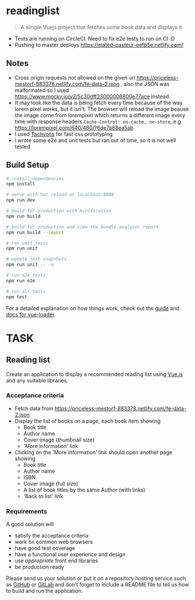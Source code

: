# readinglist

> A simple Vuejs project that fetches some book data and displays it

- Tests are running on CircleCI. Need to fix e2e tests to run on CI :D
- Pushing to master deploys https://elated-pasteur-eefb5e.netlify.com/


## Notes
- Cross origin requests not allowed on the given url https://priceless-mestorf-883378.netlify.com/fe-data-2.json , also the JSON was malformated so I used https://www.mocky.io/v2/5c30dff23000006800e77ace instead.
- It may look like the data is being fetch every time because of the way lorem pixel works, but it isn't. The browser will reload the image beause the image come from lorempixel which returns a different image every time with response headers `Cache-Control: no-cache, no-store`, e.g. https://lorempixel.com/640/480/?6de7a88ea5ab
- I used [Tachyons](https://tachyons.io/) for fast css prototyping
- I wrote some e2e and unit tests but ran out of time, so it is not well tested

## Build Setup

``` bash
# install dependencies
npm install

# serve with hot reload at localhost:8080
npm run dev

# build for production with minification
npm run build

# build for production and view the bundle analyzer report
npm run build --report

# run unit tests
npm run unit

# update jest snapshots
npm run unit -- -u

# run e2e tests
npm run e2e

# run all tests
npm test
```

For a detailed explanation on how things work, check out the [guide](http://vuejs-templates.github.io/webpack/) and [docs for vue-loader](http://vuejs.github.io/vue-loader).


# TASK

## Reading list

Create an application to display a recommended reading list using [Vue.js](https://vuejs.org/) and any suitable libraries.

### Acceptance criteria

* Fetch data from https://priceless-mestorf-883378.netlify.com/fe-data-2.json
* Display the list of books on a page, each book item showing
    - Book title
    - Author name
    - Cover image (thumbnail size)
    - 'More information' link
* Clicking on the 'More information' link should open another page showing
    - Book title
    - Author name
    - ISBN
    - Cover image (full size)
    - A list of book titles by the same Author (with links)
    - 'Back to list' link

### Requirements
A good solution will
* satisfy the acceptance criteria
* work on common web browsers
* have good test coverage
* have a functional user experience and design
* use _appropriate_ front end libraries
* be production ready

Please send us your solution or put it on a repository hosting service such as [GitHub](https://github.com) or [GitLab](https://gitlab.com) and don't forget to include a README file to tell us how to build and run the application.
